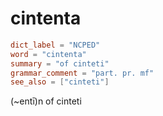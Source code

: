 # cintenta

``` toml
dict_label = "NCPED"
word = "cintenta"
summary = "of cinteti"
grammar_comment = "part. pr. mf"
see_also = ["cinteti"]
```

(\~entī)n of cinteti

